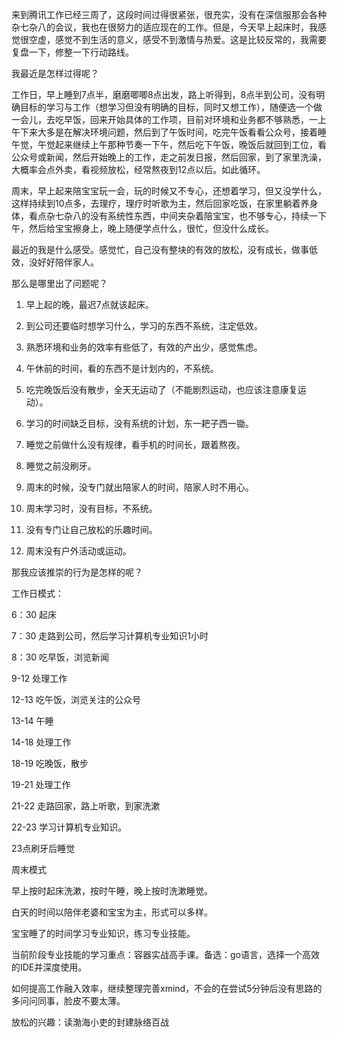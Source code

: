来到腾讯工作已经三周了，这段时间过得很紧张，很充实，没有在深信服那会各种杂七杂八的会议，我也在很努力的适应现在的工作。但是，今天早上起床时，我感觉很空虚，感觉不到生活的意义，感受不到激情与热爱。这是比较反常的，我需要复盘一下，修整一下行动路线。

我最近是怎样过得呢？

工作日，早上睡到7点半，磨磨唧唧8点出发，路上听得到，8点半到公司，没有明确目标的学习与工作（想学习但没有明确的目标，同时又想工作），随便选一个做一会儿，去吃早饭，回来开始具体的工作项，目前对环境和业务都不够熟悉，一上午下来大多是在解决环境问题，然后到了午饭时间，吃完午饭看看公众号，接着睡午觉，午觉起来继续上午那种节奏一下午，然后吃下午饭，晚饭后就回到工位，看公众号或新闻，然后开始晚上的工作，走之前发日报，然后回家，到了家里洗澡，大概率会点外卖，看视频放松，经常熬夜到12点以后。如此循环。

周末，早上起来陪宝宝玩一会，玩的时候又不专心，还想着学习，但又没学什么，这样持续到10点多，去理疗，理疗时听歌为主，然后回家吃饭，在家里躺着养身体，看点杂七杂八的没有系统性东西，中间夹杂着陪宝宝，也不够专心，持续一下午，然后给宝宝擦身上，晚上随便学点什么，很忙，但没什么成长。

最近的我是什么感受。感觉忙，自己没有整块的有效的放松，没有成长，做事低效，没好好陪伴家人。

  

那么是哪里出了问题呢？

1.  早上起的晚，最迟7点就该起床。
    
2.  到公司还要临时想学习什么，学习的东西不系统，注定低效。
    
3.  熟悉环境和业务的效率有些低了，有效的产出少，感觉焦虑。
    
4.  午休前的时间，看的东西不是计划内的，不系统。
    
5.  吃完晚饭后没有散步，全天无运动了（不能剧烈运动，也应该注意康复运动）。
    
6.  学习的时间缺乏目标，没有系统的计划，东一耙子西一锄。
    
7.  睡觉之前做什么没有规律，看手机的时间长，跟着熬夜。
    
8.  睡觉之前没刷牙。
    
9.  周末的时候，没专门就出陪家人的时间，陪家人时不用心。
    
10.  周末学习时，没有目标，不系统。
    
11.  没有专门让自己放松的乐趣时间。
    
12.  周末没有户外活动或运动。
    

  

那我应该推崇的行为是怎样的呢？

工作日模式：

6：30 起床

7：30 走路到公司，然后学习计算机专业知识1小时

8：30 吃早饭，浏览新闻

9-12 处理工作

12-13 吃午饭，浏览关注的公众号

13-14 午睡

14-18 处理工作

18-19 吃晚饭，散步

19-21 处理工作

21-22 走路回家，路上听歌，到家洗漱

22-23 学习计算机专业知识。

23点刷牙后睡觉

  

周末模式

早上按时起床洗漱，按时午睡，晚上按时洗漱睡觉。

白天的时间以陪伴老婆和宝宝为主，形式可以多样。

宝宝睡了的时间学习专业知识，练习专业技能。

  

当前阶段专业技能的学习重点：容器实战高手课。备选：go语言，选择一个高效的IDE并深度使用。

如何提高工作融入效率，继续整理完善xmind，不会的在尝试5分钟后没有思路的多问问同事，脸皮不要太薄。

放松的兴趣：读渤海小吏的封建脉络百战